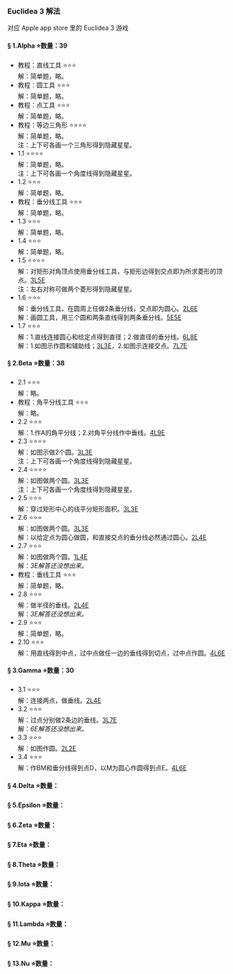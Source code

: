 ### Euclidea 3 解法
对应 Apple app store 里的 Euclidea 3 游戏

#### § 1.Alpha ⭐数量：39
- 教程：直线工具 ⭐⭐⭐  
解：简单题，略。
- 教程：圆工具 ⭐⭐⭐  
解：简单题，略。
- 教程：点工具 ⭐⭐⭐  
解：简单题，略。
- 教程：等边三角形 ⭐⭐⭐⭐  
解：简单题，略。  
注：上下可各画一个三角形得到隐藏星星。
- 1.1 ⭐⭐⭐⭐  
解：简单题，略。  
注：上下可各画一个角度线得到隐藏星星。
- 1.2 ⭐⭐⭐  
解：简单题，略。
- 教程：垂分线工具 ⭐⭐⭐  
解：简单题，略。
- 1.3 ⭐⭐⭐  
解：简单题，略。
- 1.4 ⭐⭐⭐  
解：简单题，略。
- 1.5 ⭐⭐⭐⭐  
解：对矩形对角顶点使用垂分线工具，与矩形边得到交点即为所求菱形的顶点。[3L5E](solving/Euclidea3/1.5.png)  
注：左右对称可做两个菱形得到隐藏星星。
- 1.6 ⭐⭐⭐  
解：垂分线工具，在圆周上任做2条垂分线，交点即为圆心。[2L6E](solving/Euclidea3/1.6.1.png)  
解：画圆工具，用三个圆和两条直线得到两条垂分线。[5E5E](solving/Euclidea3/1.6.2.png)
- 1.7 ⭐⭐⭐  
解：1.直线连接圆心和给定点得到直径；2.做直径的垂分线。[6L8E](solving/Euclidea3/1.7.1.png)  
解：1.如图示作圆和辅助线；[3L3E](solving/Euclidea3/1.7.2.1.png)，2.如图示连接交点。[7L7E](solving/Euclidea3/1.7.2.2.png)

#### § 2.Beta ⭐数量：38
- 2.1 ⭐⭐⭐  
解：略。
- 教程：角平分线工具 ⭐⭐⭐  
解：略。
- 2.2 ⭐⭐⭐  
解：1.作A的角平分线；2.对角平分线作中垂线。[4L9E](solving/Euclidea3/2.2.png)
- 2.3 ⭐⭐⭐⭐    
解：如图示做2个圆。[3L3E](solving/Euclidea3/2.3.png)  
注：上下可各画一个角度线得到隐藏星星。
- 2.4 ⭐⭐⭐⭐  
解：如图做两个圆。[3L3E](solving/Euclidea3/2.4.png)  
注：上下可各画一个角度线得到隐藏星星。
- 2.5 ⭐⭐⭐  
解：穿过矩形中心的线平分矩形面积。[3L3E](solving/Euclidea3/2.5.png)
- 2.6 ⭐⭐⭐  
解：如图做两个圆。[3L3E](solving/Euclidea3/2.6.1.png)  
解：以给定点为圆心做圆，和直接交点的垂分线必然通过圆心。[2L4E](solving/Euclidea3/2.6.2.png) 
- 2.7 ⭐⭐⭐  
解：如图做两个圆。[1L4E](solving/Euclidea3/2.7.1.png)  
解：*3E解答还没想出来。*
- 教程：垂线工具 ⭐⭐⭐  
解：简单题，略。
- 2.8 ⭐⭐⭐  
解：做半径的垂线。[2L4E](solving/Euclidea3/2.8.1.png)  
解：*3E解答还没想出来。*
- 2.9 ⭐⭐⭐  
解：简单题，略。
- 2.10 ⭐⭐⭐  
解：用直线得到中点，过中点做任一边的垂线得到切点，过中点作圆。[4L6E](solving/Euclidea3/2.10.png)

#### § 3.Gamma ⭐数量：30
- 3.1 ⭐⭐⭐  
解：连接两点，做垂线。[2L4E](solving/Euclidea3/3.1.png)
- 3.2 ⭐⭐⭐  
解：过点分别做2条边的垂线。[3L7E](solving/Euclidea3/3.2.1.png)  
解：*6E解答还没想出来。*
- 3.3 ⭐⭐⭐  
解：如图作圆。[2L2E](solving/Euclidea3/3.3.png)
- 3.4 ⭐⭐⭐  
解：作BM和垂分线得到点D，以M为圆心作圆得到点E。[4L6E](solving/Euclidea3/3.4.png)

#### § 4.Delta ⭐数量：	


#### § 5.Epsilon ⭐数量：


#### § 6.Zeta ⭐数量：


#### § 7.Eta ⭐数量：


#### § 8.Theta ⭐数量：


#### § 9.Iota ⭐数量：


#### § 10.Kappa ⭐数量：


#### § 11.Lambda ⭐数量：


#### § 12.Mu ⭐数量：


#### § 13.Nu ⭐数量：


